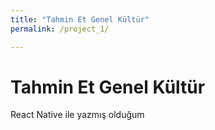 ```yaml
---
title: "Tahmin Et Genel Kültür"
permalink: /project_1/

---
```



# Tahmin Et Genel Kültür

React Native ile yazmış olduğum 


